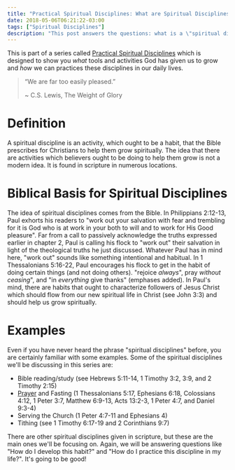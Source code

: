 ```yaml
---
title: "Practical Spiritual Disciplines: What are Spiritual Disciplines?"
date: 2018-05-06T06:21:22-03:00
tags: ["Spiritual Disciplines"]
description: "This post answers the questions: what is a \"spiritual discipline\" what spiritual disciplines are presented in the Bible?"
---
```



This is part of a series called [Practical Spiritual Disciplines](../practical-spiritual-disciplines-why) which is designed to show you *what* tools and activities God has given us to grow and *how* we can practices these disciplines in our daily lives. 

> “We are far too easily pleased.” 
> 
> ~ C.S. Lewis, The Weight of Glory

# Definition

A spiritual discipline is an activity, which ought to be a habit, that the Bible prescribes for Christians to help them grow spiritually. The idea that there are activities which believers ought to be doing to help them grow is not a modern idea. It is found in scripture in numerous locations.

# Biblical Basis for Spiritual Disciplines

The idea of spiritual disciplines comes from the Bible. In Philippians 2:12-13, Paul exhorts his readers to "work out your salvation with fear and trembling for it is God who is at work in your both to will and to work for His Good pleasure". Far from a call to passively acknowledge the truths expressed earlier in chapter 2, Paul is calling his flock to "work out" their salvation in light of the theological truths he just discussed. Whatever Paul has in mind here, "work out" sounds like something intentional and habitual. In 1 Thessalonians 5:16-22, Paul encourages his flock to get in the habit of doing certain things (and not doing others). "rejoice *always*", pray *without ceasing*", and "in *everything* give thanks" (emphases added). In Paul's mind, there are habits that ought to characterize followers of Jesus Christ which should flow from our new spiritual life in Christ (see John 3:3) and should help us grow spiritually.

# Examples

Even if you have never heard the phrase "spiritual disciplines" before, you are certainly familiar with some examples. Some of the spiritual disciplines we'll be discussing in this series are:

- Bible reading/study (see Hebrews 5:11-14, 1 Timothy 3:2, 3:9, and 2 Timothy 2:15)
- [Prayer](../practical-spiritual-disciplines-prayer) and Fasting (1 Thessalonians 5:17, Ephesians 6:18, Colossians 4:12, 1 Peter 3:7, Matthew 6:9-13, Acts 13:2-3, 1 Peter 4:7, and Daniel 9:3-4)
- Serving the Church (1 Peter 4:7-11 and Ephesians 4)
- Tithing (see 1 Timothy 6:17-19 and 2 Corinthians 9:7)

There are other spiritual disciplines given in scripture, but these are the main ones we'll be focusing on. Again, we will be answering questions like "How do I develop this habit?" and "How do I practice this discipline in my life?". It's going to be good!
